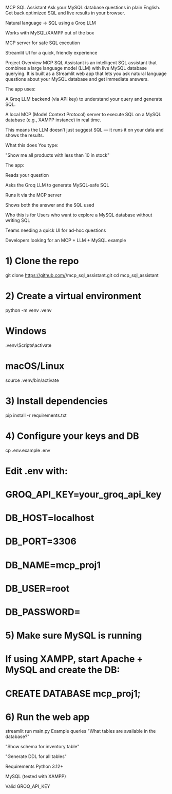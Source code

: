 MCP SQL Assistant
Ask your MySQL database questions in plain English. Get back optimized SQL and live results in your browser.

Natural language → SQL using a Groq LLM

Works with MySQL/XAMPP out of the box

MCP server for safe SQL execution

Streamlit UI for a quick, friendly experience

Project Overview
MCP SQL Assistant is an intelligent SQL assistant that combines a large language model (LLM) with live MySQL database querying.
It is built as a Streamlit web app that lets you ask natural language questions about your MySQL database and get immediate answers.

The app uses:

A Groq LLM backend (via API key) to understand your query and generate SQL.

A local MCP (Model Context Protocol) server to execute SQL on a MySQL database (e.g., XAMPP instance) in real time.

This means the LLM doesn’t just suggest SQL — it runs it on your data and shows the results.

What this does
You type:

"Show me all products with less than 10 in stock"

The app:

Reads your question

Asks the Groq LLM to generate MySQL-safe SQL

Runs it via the MCP server

Shows both the answer and the SQL used

Who this is for
Users who want to explore a MySQL database without writing SQL

Teams needing a quick UI for ad-hoc questions

Developers looking for an MCP + LLM + MySQL example


# 1) Clone the repo
git clone https://github.com/<your-username>/mcp_sql_assistant.git
cd mcp_sql_assistant

# 2) Create a virtual environment
python -m venv .venv
# Windows
.venv\Scripts\activate
# macOS/Linux
source .venv/bin/activate

# 3) Install dependencies
pip install -r requirements.txt

# 4) Configure your keys and DB
cp .env.example .env
# Edit .env with:
# GROQ_API_KEY=your_groq_api_key
# DB_HOST=localhost
# DB_PORT=3306
# DB_NAME=mcp_proj1
# DB_USER=root
# DB_PASSWORD=

# 5) Make sure MySQL is running
# If using XAMPP, start Apache + MySQL and create the DB:
# CREATE DATABASE mcp_proj1;

# 6) Run the web app
streamlit run main.py
Example queries
"What tables are available in the database?"

"Show schema for inventory table"

"Generate DDL for all tables"

Requirements
Python 3.12+

MySQL (tested with XAMPP)

Valid GROQ_API_KEY


